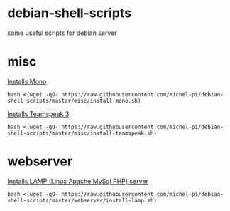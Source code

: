 # debian-shell-scripts

some useful scripts for debian server

# misc

[Installs Mono](https://github.com/michel-pi/debian-shell-scripts/blob/master/misc/install-mono.sh)

```
bash <(wget -qO- https://raw.githubusercontent.com/michel-pi/debian-shell-scripts/master/misc/install-mono.sh)
```

[Installs Teamspeak 3](https://github.com/michel-pi/debian-shell-scripts/blob/master/misc/install-teamspeak.sh)

```
bash <(wget -qO- https://raw.githubusercontent.com/michel-pi/debian-shell-scripts/master/misc/install-teamspeak.sh)
```

# webserver

[Installs LAMP (Linux Apache MySql PHP) server](https://github.com/michel-pi/debian-shell-scripts/blob/master/webserver/install-lamp.sh)

```
bash <(wget -qO- https://raw.githubusercontent.com/michel-pi/debian-shell-scripts/master/webserver/install-lamp.sh)
```